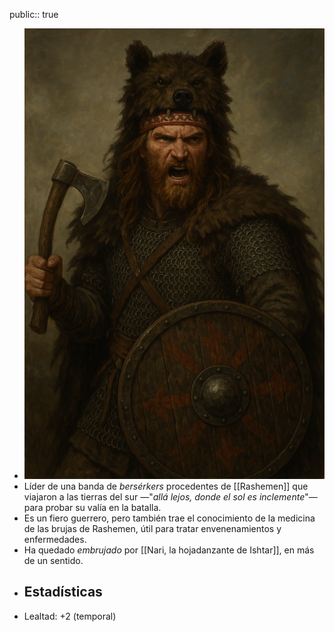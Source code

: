 public:: true

- ![ChatGPT Image 8 abr 2025, 23_35_23.png](../assets/ChatGPT_Image_8_abr_2025,_23_35_23_1744151727853_0.png)
- Líder de una banda de *bersérkers* procedentes de [[Rashemen]] que viajaron a las tierras del sur —"*allá lejos, donde el sol es inclemente*"— para probar su valía en la batalla.
- Es un fiero guerrero, pero también trae el conocimiento de la medicina de las brujas de Rashemen, útil para tratar envenenamientos y enfermedades.
- Ha quedado *embrujado* por [[Nari, la hojadanzante de Ishtar]], en más de un sentido.
- ## Estadísticas
- Lealtad: +2 (temporal)